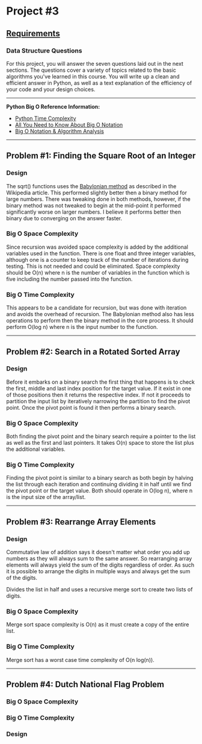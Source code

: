 # Project #3

## <span style="text-decoration: underline">Requirements</span>

### Data Structure Questions

For this project, you will answer the seven questions laid out in the next sections. The questions cover a variety of topics related to the basic algorithms you've learned in this course. You will write up a clean and efficient answer in Python, as well as a text explanation of the efficiency of your code and your design choices.


---

**Python Big O Reference Information:**

 - [Python Time Complexity](https://wiki.python.org/moin/TimeComplexity)
 - [All You Need to Know About Big O Notation](https://skerritt.blog/big-o/)
 - [Big O Notation & Algorithm Analysis](https://stackabuse.com/big-o-notation-and-algorithm-analysis-with-python-examples/)

---

## Problem #1: Finding the Square Root of an Integer

### Design
The sqrt() functions uses the [Babylonian method](https://en.wikipedia.org/wiki/Methods_of_computing_square_roots#Babylonian_method
) as described in the Wikipedia article. This performed slightly better then a binary method for large numbers. There was tweaking done in both methods, however, if the binary method was not tweaked to begin at the mid-point it performed significantly worse on larger numbers. I believe it performs better then binary due to converging on the answer faster.

### Big O Space Complexity
Since recursion was avoided space complexity is added by the additional variables used in the function. There is one float and three integer variables, although one is a counter to keep track of the number of iterations during testing. This is not needed and could be eliminated. Space complexity should be O(n) where n is the number of variables in the function which is five including the number passed into the function.

### Big O Time Complexity
This appears to be a candidate for recursion, but was done with iteration and avoids the overhead of recursion. The Babylonian method also has less operations to perform then the binary method in the core process. It should perform O(log n) where n is the input number to the function.

---
## Problem #2: Search in a Rotated Sorted Array

### Design
Before it embarks on a binary search the first thing that happens is to check the first, middle and last index position for the target value. If it exist in one of those positions then it returns the respective index. If not it proceeds to partition the input list by iteratively narrowing the partition to find the pivot point. Once the pivot point is found it then performs a binary search.

### Big O Space Complexity
Both finding the pivot point and the binary search require a pointer to the list as well as the first and last pointers. It takes O(n) space to store the list plus the additional variables.

### Big O Time Complexity
Finding the pivot point is similar to a binary search as both begin by halving the list through each iteration and continuing  dividing it in half until we find the pivot point or the target value. Both should operate in O(log n), where n is the input size of the array/list.


---
## Problem #3: Rearrange Array Elements

### Design
Commutative law of addition says it doesn't matter what order you add up numbers as they will always sum to the same answer. So rearranging array elements will always yield the sum of the digits regardless of order. As such it is possible to arrange the digits in multiple ways and always get the sum of the digits.

Divides the list in half and uses a recursive merge sort to create two lists of digits. 

### Big O Space Complexity
Merge sort space complexity is O(n) as it must create a copy of the entire list.

### Big O Time Complexity
Merge sort has a worst case time complexity of O(n log(n)).

---
## Problem #4: Dutch National Flag Problem

### Big O Space Complexity


### Big O Time Complexity


### Design






